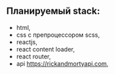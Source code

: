 ## Планируемый stack:

- html,
- css с препроцессором scss,
- reactjs,
- react content loader,
- react router,
- api https://rickandmortyapi.com,
